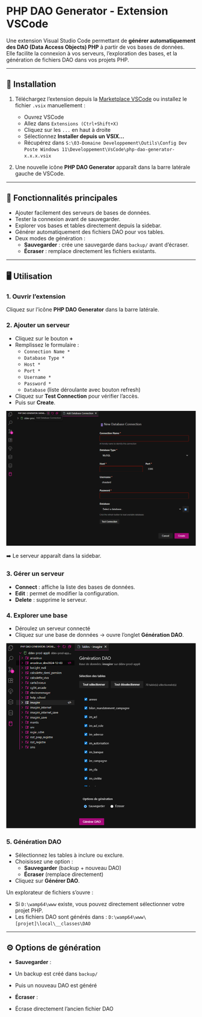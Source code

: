 # PHP DAO Generator - Extension VSCode

Une extension Visual Studio Code permettant de **générer automatiquement des DAO (Data Access Objects) PHP** à partir de vos bases de données.  
Elle facilite la connexion à vos serveurs, l’exploration des bases, et la génération de fichiers DAO dans vos projets PHP.

---

## 🚀 Installation

1. Téléchargez l’extension depuis la [Marketplace VSCode](https://marketplace.visualstudio.com/items?itemName=Baptiste-TABAR-LABONNE.php-dao-generator) ou installez le fichier `.vsix` manuellement :
   - Ouvrez VSCode
   - Allez dans `Extensions (Ctrl+Shift+X)`
   - Cliquez sur les `...` en haut à droite
   - Sélectionnez **Installer depuis un VSIX...**
   - Récupérez dans `S:\03-Domaine Developpement\Outils\Config Dev Poste Windows 11\Developpement\VsCode\php-dao-generator-x.x.x.vsix`

2. Une nouvelle icône **PHP DAO Generator** apparaît dans la barre latérale gauche de VSCode.

---

## 📌 Fonctionnalités principales

- Ajouter facilement des serveurs de bases de données.
- Tester la connexion avant de sauvegarder.
- Explorer vos bases et tables directement depuis la sidebar.
- Générer automatiquement des fichiers DAO pour vos tables.
- Deux modes de génération :
  - **Sauvegarder** : crée une sauvegarde dans `backup/` avant d’écraser.
  - **Écraser** : remplace directement les fichiers existants.

---

## 🖥️ Utilisation

### 1. Ouvrir l’extension
Cliquez sur l’icône **PHP DAO Generator** dans la barre latérale.

### 2. Ajouter un serveur
- Cliquez sur le bouton **+**
- Remplissez le formulaire :
  - `Connection Name *`
  - `Database Type *`
  - `Host *`
  - `Port *`
  - `Username *`
  - `Password *`
  - `Database` (liste déroulante avec bouton refresh)
- Cliquez sur **Test Connection** pour vérifier l’accès.
- Puis sur **Create**.

![Add Serveur](assets/img/add_serveur.png)

➡️ Le serveur apparaît dans la sidebar.

### 3. Gérer un serveur
- **Connect** : affiche la liste des bases de données.
- **Edit** : permet de modifier la configuration.
- **Delete** : supprime le serveur.

### 4. Explorer une base
- Déroulez un serveur connecté
- Cliquez sur une base de données → ouvre l’onglet **Génération DAO**.

![Generation DAO](assets/img/generation_dao.png)

### 5. Génération DAO
- Sélectionnez les tables à inclure ou exclure.
- Choisissez une option :
  - **Sauvegarder** (backup + nouveau DAO)
  - **Écraser** (remplace directement)
- Cliquez sur **Générer DAO**.

Un explorateur de fichiers s’ouvre :
- Si `D:\wamp64\www` existe, vous pouvez directement sélectionner votre projet PHP.
- Les fichiers DAO sont générés dans : `D:\wamp64\www\[projet]\local\__classes\DAO`

---

## ⚙️ Options de génération

- **Sauvegarder** :  
- Un backup est créé dans `backup/`
- Puis un nouveau DAO est généré

- **Écraser** :  
- Écrase directement l’ancien fichier DAO
